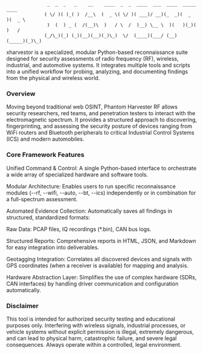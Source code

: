 ```
               _  _  _   _    __    ____  _  _  ____  ___  ____  _____  ____ 
              ( \/ )( )_( )  /__\  (  _ \( \/ )( ___)/ __)(_  _)(  _  )(  _ \
               )  (  ) _ (  /(__)\  )   / \  /  )__) \__ \  )(   )(_)(  )   /
              (_/\_)(_) (_)(__)(__)(_)\_)  \/  (____)(___/ (__) (_____)(_)\_)
```
xharvestor is a specialized, modular Python-based reconnaissance suite designed for security assessments of radio frequency (RF), wireless, industrial, and automotive systems. It integrates multiple tools and scripts into a unified workflow for probing, analyzing, and documenting findings from the physical and wireless world.
### Overview

Moving beyond traditional web OSINT, Phantom Harvester RF allows security researchers, red teams, and penetration testers to interact with the electromagnetic spectrum. It provides a structured approach to discovering, fingerprinting, and assessing the security posture of devices ranging from WiFi routers and Bluetooth peripherals to critical Industrial Control Systems (ICS) and modern automobiles.

### Core Framework Features

Unified Command & Control: A single Python-based interface to orchestrate a wide array of specialized hardware and software tools.

Modular Architecture: Enables users to run specific reconnaissance modules (--rf, --wifi, --auto, --bt, --ics) independently or in combination for a full-spectrum assessment.

Automated Evidence Collection: Automatically saves all findings in structured, standardized formats:

Raw Data: PCAP files, IQ recordings (*.bin), CAN bus logs.

Structured Reports: Comprehensive reports in HTML, JSON, and Markdown for easy integration into deliverables.

Geotagging Integration: Correlates all discovered devices and signals with GPS coordinates (when a receiver is available) for mapping and analysis.

Hardware Abstraction Layer: Simplifies the use of complex hardware (SDRs, CAN interfaces) by handling driver communication and configuration automatically.

### Disclaimer
This tool is intended for authorized security testing and educational purposes only. Interfering with wireless signals, industrial processes, or vehicle systems without explicit permission is illegal, extremely dangerous, and can lead to physical harm, catastrophic failure, and severe legal consequences. Always operate within a controlled, legal environment.
